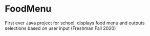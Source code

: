 # FoodMenu
First ever Java project for school, displays food menu and outputs selections based on user input (Freshman Fall 2020)
